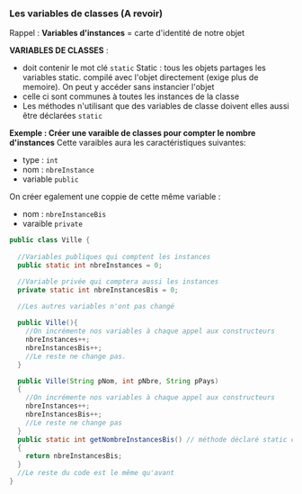 
### Les variables de classes (A revoir)

Rappel : **Variables d'instances** = carte d'identité de notre objet

**VARIABLES DE CLASSES** : 
* doit contenir le mot clé `static`
Static : tous les objets partages les variables static. compilé avec l'objet directement (exige plus de memoire). On peut y accéder sans instancier l'objet
* celle ci sont communes à toutes les instances de la classe
* Les méthodes n'utilisant que des variables de classe doivent elles aussi être déclarées `static`

**Exemple : Créer une varaible de classes pour compter le nombre d'instances**
Cette varaibles aura les caractéristiques suivantes: 
* type : `int`
* nom : `nbreInstance`
* variable `public`

On créer egalement une coppie de cette même variable : 
* nom : `nbreInstanceBis`
* varaible `private`

``` java
public class Ville {
   
  //Variables publiques qui comptent les instances
  public static int nbreInstances = 0;

  //Variable privée qui comptera aussi les instances
  private static int nbreInstancesBis = 0;        
  
  //Les autres variables n'ont pas changé

  public Ville(){
    //On incrémente nos variables à chaque appel aux constructeurs
    nbreInstances++;
    nbreInstancesBis++;          
    //Le reste ne change pas.
  }

  public Ville(String pNom, int pNbre, String pPays)
  {  
    //On incrémente nos variables à chaque appel aux constructeurs
    nbreInstances++;
    nbreInstancesBis++;          
    //Le reste ne change pas
  }
  public static int getNombreInstancesBis() // méthode déclaré static car elle n'utilise que des varaibles de classes
  {
    return nbreInstancesBis;
  }  
  //Le reste du code est le même qu'avant
}
```
